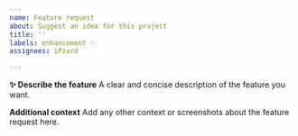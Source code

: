```yaml
---
name: Feature request
about: Suggest an idea for this project
title: ''
labels: enhancement ✨
assignees: iPzard

---
```


**✨  Describe the feature**
A clear and concise description of the feature you want.

**Additional context**
Add any other context or screenshots about the feature request here.
